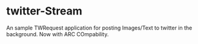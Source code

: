 twitter-Stream
==============

An sample TWRequest application for posting Images/Text to twitter in the background.
Now with ARC COmpability.
 
